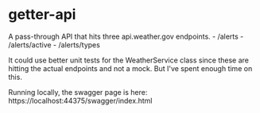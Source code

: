# getter-api

A pass-through API that hits three api.weather.gov endpoints.
	- /alerts
	- /alerts/active
	- /alerts/types

It could use better unit tests for the WeatherService class since these are hitting the actual endpoints and not a mock. But I've spent enough time on this.

Running locally, the swagger page is here: https://localhost:44375/swagger/index.html